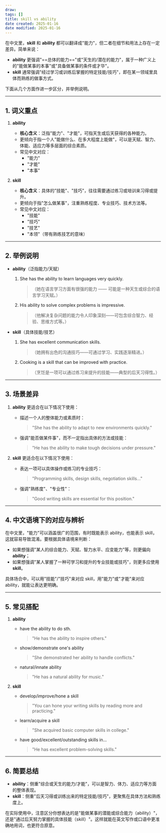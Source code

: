 ```yaml
---
draw:
tags: []
title: skill vs ability
date created: 2025-01-16
date modified: 2025-01-16
---
```


在中文里，**skill** 和 **ability** 都可以翻译成"能力"，但二者在细节和用法上存在一定差异。简单来说：

- **ability** 更强调"==总体的能力=="或"天生的/潜在的能力"，属于一种广义上的"能做某事的本事"或"具备做某事的条件或才华"。
- **skill** 通常强调"经过学习或训练后掌握的特定技能/技巧"，即在某一领域里具体而熟练的做事方式。

下面从几个方面作进一步区分，并举例说明。

---

## 1. 词义重点

1. **ability**
    
    - **核心含义**：泛指"能力"、"才能"，可指天生或后天获得的各种能力。
    - 更倾向于指一个人"能做什么、在多大程度上能做"，可以是天赋、智力、体能、适应力等多层面的综合素质。
    - 常见中文对应：
        - "能力"
        - "才能"
        - "本事"
2. **skill**
    
    - **核心含义**：具体的"技能"、"技巧"，往往需要通过练习或培训来习得或提升。
    - 更倾向于指"怎么做某事"，注重熟练程度、专业技巧、技术方法等。
    - 常见中文对应：
        - "技能"
        - "技巧"
        - "技艺"
        - "本领"（带有熟练技艺的意味）

---

## 2. 举例说明

- **ability**（泛指能力/天赋）
    
    1. She has the ability to learn languages very quickly.

        > （她在语言学习方面有很强的能力 —— 可能是一种天生或综合的语言学习天赋。）

    2. His ability to solve complex problems is impressive.

        > （他解决复杂问题的能力令人印象深刻——可包含综合智力、经验、思维方式等。）

- **skill**（具体技能/技艺）
    
    1. She has excellent communication skills.

        > （她拥有出色的沟通技巧——可通过学习、实践逐渐精进。）

    2. Cooking is a skill that can be improved with practice.

        > （烹饪是一项可以通过练习来提升的技能——典型的后天习得性。）

---

## 3. 场景差异

1. **ability** 更适合在以下情况下使用：
    
    - 描述一个人的整体能力或素质时：

        > "She has the ability to adapt to new environments quickly."

    - 强调"能否做某件事"，而不一定指出具体的方法或技能：

        > "He has the ability to make tough decisions under pressure."

2. **skill** 更适合在以下情况下使用：
    
    - 表达一项可以具体操作或练习的专业技巧：

        > "Programming skills, design skills, negotiation skills…"

    - 强调"熟练度"、"专业性"：

        > "Good writing skills are essential for this position."

---

## 4. 中文语境下的对应与辨析

在中文里，"能力"可以涵盖很广的范围，有时既能表示 ability，也能表示 skill，这就容易导致混淆。要根据具体语境来判断：

- 如果想强调"某人的综合能力、天赋、智力水平、应变能力"等，则更偏向 **ability**；
- 如果想强调"某人掌握了一种可学习和提升的专业技能或技巧"，则更多应使用 **skill**。

具体场合中，可以用"技能"/"技巧"来对应 skill，用"能力"或"才能"来对应 ability，就能让表达更明确。

---

## 5. 常见搭配

1. **ability**
    
    - have the ability to do sth.

        > "He has the ability to inspire others."

    - show/demonstrate one's ability

        > "She demonstrated her ability to handle conflicts."

    - natural/innate ability

        > "He has a natural ability for music."

2. **skill**
    
    - develop/improve/hone a skill

        > "You can hone your writing skills by reading more and practicing."

    - learn/acquire a skill

        > "She acquired basic computer skills in college."

    - have good/excellent/outstanding skills in…

        > "He has excellent problem-solving skills."

---

## 6. 简要总结

- **ability**：侧重"综合或天生的能力/才能"，可以是智力、体力、适应力等方面的整体表现。
- **skill**：侧重"后天习得或训练出来的特定技能/技巧"，更聚焦在具体方法和熟练度上。

在实际使用中，注意区分你想表达的是"能做某事的潜能或综合能力（ability）"，还是"通过后天努力掌握的具体技能（skill）"。这样就能在英文写作或口语中更准确地用词，也更符合原意。
